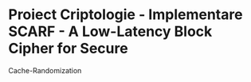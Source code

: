 # Proiect Criptologie - Implementare SCARF - A Low-Latency Block Cipher for Secure
Cache-Randomization
